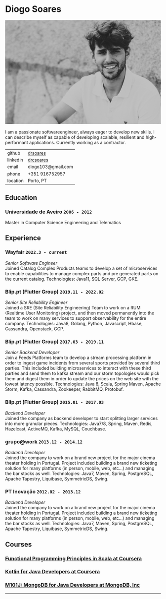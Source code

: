 # Diogo Soares
![Diogo](/assets/img/diogo.jpg)

I am a passionate softwareengineer, always eager to develop new skills. I can describe myself as capable of developing scalable, resilient and high-performant applications. Currently working as a contractor.

<table>
  <tr>
    <td>github</td>
    <td><a href="[url](https://github.com/drsoares)">drsoares</a></td>
  </tr>
    <tr>
    <td>linkedin</td>
      <td><a href="[url](https://www.linkedin.com/in/drcsoares)">drcsoares</a></td>
  </tr>
    <tr>
    <td>email</td>
    <td>diogo103@gmail.com</td>
  </tr>
  <tr>
    <td>phone</td>
    <td>+351 916752957</td>
  </tr>
  <tr>
    <td>location</td>
    <td>Porto, PT</td>
  </tr>
</table>

## Education

### **Universidade de Aveiro** `2006 - 2012`

Master in Computer Science Engineering and Telematics

## Experience

### **Wayfair** `2022.3 - current`

_Senior Software Engineer_<br>
Joined Catalog Complex Products teams to develop a set of microservices to enable capabilities to manage complex parts and pre generated parts on the current catalog.
Technologies: Java11, SQL Server, GCP, GKE.

### **Blip.pt (Flutter Group)** `2019.11 - 2022.02`

_Senior Site Reliability Engineer_<br>
Joined a SRE (Site Reliability Engineering) Team to work on a RUM (Realtime User Monitoring) project, and then moved permanently into the team to work on many services to support observability for the entire company.
Technologies: Java8, Golang, Python, Javascript, Hbase, Cassandra, Openstack, GCP.

### **Blip.pt (Flutter Group)** `2017.03 - 2019.11`

_Senior Backend Developer_<br>
Join a Feeds Platforms team to develop a stream processing platform in order to ingest game incidents from several sports provided by several third parties. This included building microservices to interact with these third parties and send them to kafka stream and our storm topologies would pick them and digest them in order to update the prices on the web site with the lowest latency possible.
Technologies: Java 8, Scala, Spring Maven, Apache Storm, Kafka, Cassandra, Zookeeper, RabbitMQ, Protobuf.

### **Blip.pt (Flutter Group)** `2015.01 - 2017.03`

_Backend Developer_<br>
Joined the company as backend developer to start splitting larger services into more granular
pieces.
Technologies: Java7/8, Spring, Maven, Redis, Hazelcast, ActiveMQ, Kafka, MySQL, Couchbase.

### **grupo@work** `2013.12 - 2014.12`

_Backend Developer_<br>
Joined the company to work on a brand new project for the major cinema theater holding in Portugal. Project included building a brand new ticketing solution for many platforms (in person, mobile, web, etc...) and managing the bar stocks as well.
Technologies: Java7, Maven, Spring, PostgreSQL, Apache Tapestry, Liquibase, SymmetricDS, Swing.

### **PT Inovação** `2012.02 - 2013.12`

_Backend Developer_<br>
Joined the company to work on a brand new project for the major cinema theater holding in Portugal. Project included building a brand new ticketing solution for many platforms (in person, mobile, web, etc...) and managing the bar stocks as well.
Technologies: Java7, Maven, Spring, PostgreSQL, Apache Tapestry, Liquibase, SymmetricDS, Swing.

## Courses

### [**Functional Programming Principles in Scala at Coursera**](https://www.coursera.org/account/accomplishments/certificate/SJX5MJ4MKL)
### [**Kotlin for Java Developers at Coursera**](https://www.coursera.org/account/accomplishments/certificate/6ZN3PQY5UUGZ)
### [**M101J: MongoDB for Java Developers at MongoDB, Inc**](https://university.mongodb.com/course_completion/9740179520cf4c129c25f6e63e94a285)

---
<!-- ### Footer

Last updated: June 2022 -->
